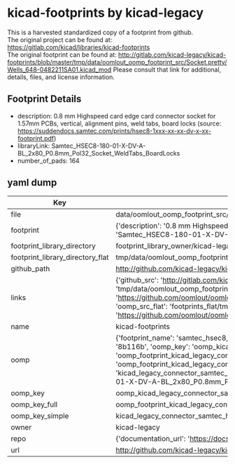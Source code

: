 # kicad-footprints by kicad-legacy  
This is a harvested standardized copy of a footprint from github.  
The original project can be found at:  
https://gitlab.com/kicad/libraries/kicad-footprints  
The original footprint can be found at:
http://gitlab.com/kicad-legacy/kicad-footprints/blob/master/tmp/data/oomlout_oomp_footprint_src/Socket.pretty/Wells_648-0482211SA01.kicad_mod
Please consult that link for additional, details, files, and license information.  
## Footprint Details
* description: 0.8 mm Highspeed card edge card connector socket for 1.57mm PCBs, vertical, alignment pins, weld tabs, board locks (source: https://suddendocs.samtec.com/prints/hsec8-1xxx-xx-xx-dv-x-xx-footprint.pdf)  
* libraryLink: Samtec_HSEC8-180-01-X-DV-A-BL_2x80_P0.8mm_Pol32_Socket_WeldTabs_BoardLocks  
* number_of_pads: 164  
## yaml dump  
| Key | Value |  
| --- | --- |  
| file | data/oomlout_oomp_footprint_src/kicad-footprints/Connector_Samtec_HSEC8.pretty/Samtec_HSEC8-180-01-X-DV-A-BL_2x80_P0.8mm_Pol32_Socket_WeldTabs_BoardLocks.kicad_mod |  
| footprint | {'description': '0.8 mm Highspeed card edge card connector socket for 1.57mm PCBs, vertical, alignment pins, weld tabs, board locks (source: https://suddendocs.samtec.com/prints/hsec8-1xxx-xx-xx-dv-x-xx-footprint.pdf)', 'libraryLink': 'Samtec_HSEC8-180-01-X-DV-A-BL_2x80_P0.8mm_Pol32_Socket_WeldTabs_BoardLocks', 'number_of_pads': 164} |  
| footprint_library_directory | footprint_library_owner/kicad-legacy_kicad-footprints |  
| footprint_library_directory_flat | tmp/data/oomlout_oomp_footprint_src/footprints_flat/kicad_legacy_connector_samtec_hsec8_samtec_hsec8_180_01_x_dv_a_bl_2x80_p0_8mm_pol32_socket_weldtabs_boardlocks/working |  
| github_path | http://github.com/kicad-legacy/kicad-footprints/blob/master/tmp/data/oomlout_oomp_footprint_src/Connector_Samtec_HSEC8.pretty/Samtec_HSEC8-180-01-X-DV-A-BL_2x80_P0.8mm_Pol32_Socket_WeldTabs_BoardLocks.kicad_mod |  
| links | {'github_src': 'http://gitlab.com/kicad-legacy/kicad-footprints/blob/master/tmp/data/oomlout_oomp_footprint_src/Socket.pretty/Wells_648-0482211SA01.kicad_mod', 'github_src_repo': 'https://gitlab.com/kicad/libraries/kicad-footprints', 'oomp_bot': 'tmp/data/oomlout_oomp_footprint_src/footprints/kicad_legacy_connector_samtec_hsec8_samtec_hsec8_180_01_x_dv_a_bl_2x80_p0_8mm_pol32_socket_weldtabs_boardlocks/working', 'oomp_bot_github': 'https://github.com/oomlout/oomlout_oomp_footprint_bot/tree/main/tmp/data/oomlout_oomp_footprint_src/footprints/kicad_legacy_connector_samtec_hsec8_samtec_hsec8_180_01_x_dv_a_bl_2x80_p0_8mm_pol32_socket_weldtabs_boardlocks/working', 'oomp_src_flat': 'footprints_flat/tmp/data/oomlout_oomp_footprint_src/footprints_flat/kicad_legacy_connector_samtec_hsec8_samtec_hsec8_180_01_x_dv_a_bl_2x80_p0_8mm_pol32_socket_weldtabs_boardlocks/working', 'oomp_src_flat_github': 'https://github.com/oomlout/oomlout_oomp_footprint_src/tree/main/tmp/data/oomlout_oomp_footprint_src/footprints_flat/kicad_legacy_connector_samtec_hsec8_samtec_hsec8_180_01_x_dv_a_bl_2x80_p0_8mm_pol32_socket_weldtabs_boardlocks/working'} |  
| name | kicad-footprints |  
| oomp | {'footprint_name': 'samtec_hsec8_180_01_x_dv_a_bl_2x80_p0_8mm_pol32_socket_weldtabs_boardlocks', 'library_name': 'connector_samtec_hsec8', 'md5': '8b116b1430360ca000abeb0531fa98be', 'md5_10': '8b116b1430', 'md5_5': '8b116', 'md5_6': '8b116b', 'oomp_key': 'oomp_kicad_legacy_connector_samtec_hsec8_samtec_hsec8_180_01_x_dv_a_bl_2x80_p0_8mm_pol32_socket_weldtabs_boardlocks', 'oomp_key_extra': 'oomp_footprint_kicad_legacy_connector_samtec_hsec8_samtec_hsec8_180_01_x_dv_a_bl_2x80_p0_8mm_pol32_socket_weldtabs_boardlocks', 'oomp_key_full': 'oomp_footprint_kicad_legacy_connector_samtec_hsec8_samtec_hsec8_180_01_x_dv_a_bl_2x80_p0_8mm_pol32_socket_weldtabs_boardlocks_8b116b', 'oomp_key_simple': 'kicad_legacy_connector_samtec_hsec8_samtec_hsec8_180_01_x_dv_a_bl_2x80_p0_8mm_pol32_socket_weldtabs_boardlocks', 'original_filename': 'data/oomlout_oomp_footprint_src/kicad-footprints/Connector_Samtec_HSEC8.pretty/Samtec_HSEC8-180-01-X-DV-A-BL_2x80_P0.8mm_Pol32_Socket_WeldTabs_BoardLocks.kicad_mod', 'owner_name': 'kicad_legacy'} |  
| oomp_key | oomp_kicad_legacy_connector_samtec_hsec8_samtec_hsec8_180_01_x_dv_a_bl_2x80_p0_8mm_pol32_socket_weldtabs_boardlocks |  
| oomp_key_full | oomp_footprint_kicad_legacy_connector_samtec_hsec8_samtec_hsec8_180_01_x_dv_a_bl_2x80_p0_8mm_pol32_socket_weldtabs_boardlocks |  
| oomp_key_simple | kicad_legacy_connector_samtec_hsec8_samtec_hsec8_180_01_x_dv_a_bl_2x80_p0_8mm_pol32_socket_weldtabs_boardlocks |  
| owner | kicad-legacy |  
| repo | {'documentation_url': 'https://docs.github.com/rest/repos/repos#get-a-repository', 'message': 'Not Found'} |  
| url | http://github.com/kicad-legacy/kicad-footprints |  

